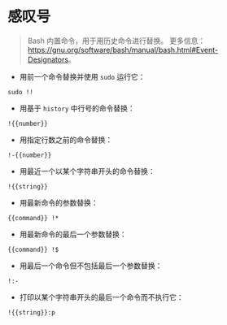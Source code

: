 # 感叹号

> Bash 内置命令，用于用历史命令进行替换。
> 更多信息：<https://gnu.org/software/bash/manual/bash.html#Event-Designators>。

- 用前一个命令替换并使用 `sudo` 运行它：

`sudo !!`

- 用基于 `history` 中行号的命令替换：

`!{{number}}`

- 用指定行数之前的命令替换：

`!-{{number}}`

- 用最近一个以某个字符串开头的命令替换：

`!{{string}}`

- 用最新命令的参数替换：

`{{command}} !*`

- 用最新命令的最后一个参数替换：

`{{command}} !$`

- 用最后一个命令但不包括最后一个参数替换：

`!:-`

- 打印以某个字符串开头的最后一个命令而不执行它：

`!{{string}}:p`